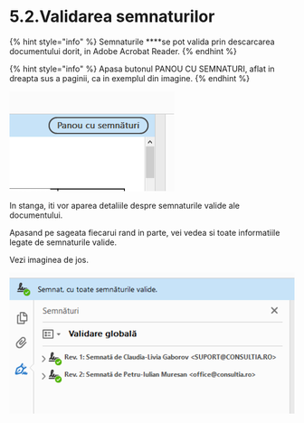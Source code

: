 # 5.2.Validarea semnaturilor

{% hint style="info" %}
Semnaturile ****se pot valida prin descarcarea documentului dorit, in Adobe Acrobat Reader.
{% endhint %}

{% hint style="info" %}
 Apasa butonul PANOU CU SEMNATURI, aflat in dreapta sus a paginii, ca in exemplul din imagine.
{% endhint %}

![](../../.gitbook/assets/image%20%2866%29.png)



In stanga, iti vor aparea detaliile despre semnaturile valide ale documentului. 

Apasand pe sageata fiecarui rand in parte, vei vedea si toate informatiile legate de semnaturile valide.

Vezi imaginea de jos.

![](../../.gitbook/assets/image%20%282%29.png)







